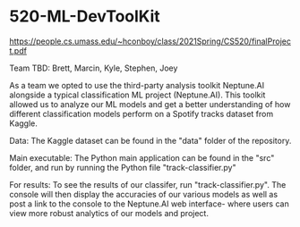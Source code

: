 # 520-ML-DevToolKit

https://people.cs.umass.edu/~hconboy/class/2021Spring/CS520/finalProject.pdf

Team TBD: Brett, Marcin, Kyle, Stephen, Joey

As a team we opted to use the third-party analysis toolkit Neptune.AI alongside a typical classification ML project (Neptune.AI). This toolkit allowed us to analyze our ML models and get a better understanding of how different classification models perform on a Spotify tracks dataset from Kaggle.

Data:
The Kaggle dataset can be found in the "data" folder of the repository.

Main executable:
The Python main application can be found in the "src" folder, and run by running the Python file "track-classifier.py"

For results:
To see the results of our classifer, run "track-classifier.py". The console will then display the accuracies of our various models as well as post a link to the console to the Neptune.AI web interface- where users can view more robust analytics of our models and project.
